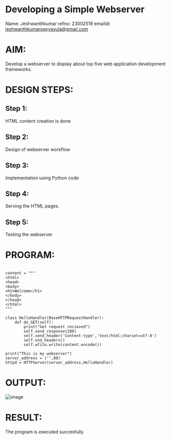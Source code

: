 # Developing a Simple Webserver
Name: Jeshwanthkumar
refno: 23002519
emailid: jeshwanthkumarpayyavula@gmail.com

# AIM:

Develop a webserver to display about top five web application development frameworks.

# DESIGN STEPS:

## Step 1:

HTML content creation is done

## Step 2:

Design of webserver workflow

## Step 3:

Implementation using Python code

## Step 4:

Serving the HTML pages.

## Step 5:

Testing the webserver
# PROGRAM:
```from http.server import HTTPServer, BaseHTTPRequestHandler

content = """
<html>
<head>
<body>
<h1>Welcome</h1>
</body>
</head>
</html>
"""

class HelloHandler(BaseHTTPRequestHandler):
    def do_GET(self):
        print("Get request recieved")
        self.send_response(200)
        self.send_header('Content-type','text/html;charset=utf-8')
        self.end_headers()
        self.wfile.write(content.encode())

print("This is my webserver")
server_address = ('',80)
httpd = HTTPServer(server_address,HelloHandler)
```
# OUTPUT:
![image](https://github.com/Jeshwanthkumarpayyavula/Web_server/assets/145742402/dffae081-3fee-4d4a-b03e-0e3ac342dc1c)

# RESULT:

The program is executed succesfully
